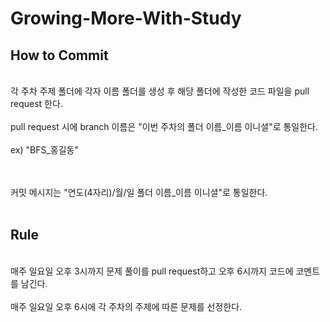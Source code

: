 # Growing-More-With-Study

## How to Commit
<br>각 주차 주제 폴더에 각자 이름 폴더를 생성 후 해당 폴더에 작성한 코드 파일을 pull request 한다.
<br><br>pull request 시에 branch 이름은 "이번 주차의 폴더 이름_이름 이니셜"로 통일한다.
<br><br>ex) "BFS_홍길동"

<br><br>커밋 메시지는 "연도(4자리)/월/일 폴더 이름_이름 이니셜"로 통일한다.<br><br>

## Rule
<br>매주 일요일 오후 3시까지 문제 풀이를 pull request하고 오후 6시까지 코드에 코멘트를 남긴다.
<br><br>매주 일요일 오후 6시에 각 주차의 주제에 따른 문제를 선정한다.

